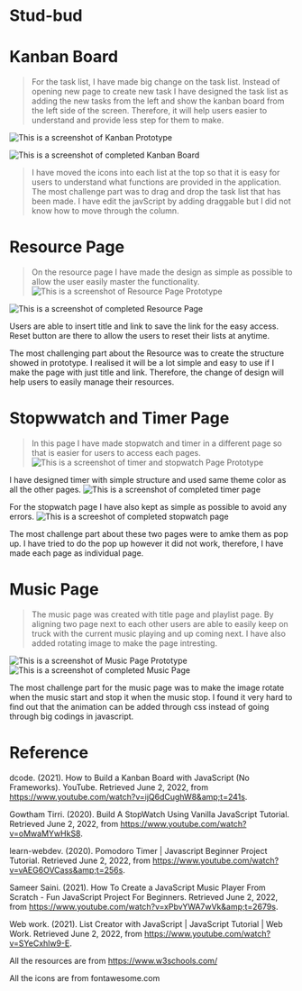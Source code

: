 # Stud-bud

# Kanban Board
>For the task list, I have made big change on the task list. Instead of opening new page to create new task I have designed the task list as adding the new tasks from the left and show the kanban board from the left side of the screen. Therefore, it will help users easier to understand and provide less step for them to make.

![This is a screenshot of Kanban Prototype](docs/MainpagePro.png)

![This is a screenshot of completed Kanban Board](docs/kanban.png)

>I have moved the icons into each list at the top so that it is easy for users to understand what functions are provided in the application. The most challenge part was to drag and drop the task list that has been made. I have edit the javScript by adding draggable but I did not know how to move through the column.

# Resource Page

>On the resource page I have made the design as simple as possible to allow the user easily master the functionality. 
![This is a screenshot of Resource Page Prototype](docs/ResourcePro.png)

![This is a screenshot of completed Resource Page](docs/resource.png)

Users are able to insert title and link to save the link for the easy access. Reset button are there to allow the users to reset their lists at anytime.

The most challenging part about the Resource was to create the structure showed in prototype. I realised it will be a lot simple and easy to use if I make the page with just title and link. Therefore, the change of design will help users to easily manage their resources.

# Stopwwatch and Timer Page

>In this page I have made stopwatch and timer in a different page so that is easier for users to access each pages.
![This is a screenshot of timer and stopwatch Page Prototype](docs/timerPro.png)

I have designed timer with simple structure and used same theme color as all the other pages.
![This is a screenshot of completed timer page ](docs/Timer.png)

For the stopwatch page I have also kept as simple as possible to avoid any errors.
![This is a screeshot of completed stopwatch page](docs/Stopwatch.png)

The most challenge part about these two pages were to amke them as pop up. I have tried to do the pop up however it did not work, therefore, I have made each page as individual page.

# Music Page

>The music page was created with title page and playlist page. By aligning two page next to each other users are able to easily keep on truck with the current music playing and up coming next. I have also added rotating image to make the page intresting.

![This is a screenshot of Music Page Prototype](docs/musicPro.png)
![This is a screenshot of completed Music Page](docs/music.png)

The most challenge part for the music page was to make the image rotate when the music start and stop it when the music stop. I found it very hard to find out that the animation can be added through css instead of going through big codings in javascript.

# Reference

dcode. (2021). How to Build a Kanban Board with JavaScript (No Frameworks). YouTube. Retrieved June 2, 2022, from https://www.youtube.com/watch?v=ijQ6dCughW8&amp;t=241s. 

Gowtham Tirri. (2020). Build A StopWatch Using Vanilla JavaScript Tutorial. Retrieved June 2, 2022, from https://www.youtube.com/watch?v=oMwaMYwHkS8. 

learn-webdev. (2020). Pomodoro Timer | Javascript Beginner Project Tutorial. Retrieved June 2, 2022, from https://www.youtube.com/watch?v=vAEG6OVCass&amp;t=256s. 

Sameer Saini. (2021). How To Create a JavaScript Music Player From Scratch - Fun JavaScript Project For Beginners. Retrieved June 2, 2022, from https://www.youtube.com/watch?v=xPbvYWA7wVk&amp;t=2679s. 

Web work. (2021). List Creator with JavaScript | JavaScript Tutorial | Web Work. Retrieved June 2, 2022, from https://www.youtube.com/watch?v=SYeCxhlw9-E. 

All the resources are from https://www.w3schools.com/

All the icons are from fontawesome.com 